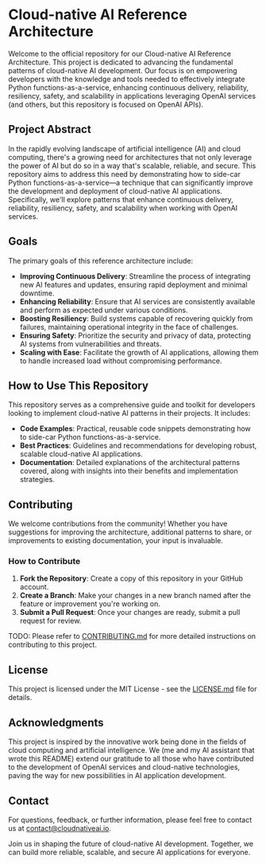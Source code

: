 # Cloud-native AI Reference Architecture

Welcome to the official repository for our Cloud-native AI Reference Architecture. This project is dedicated to advancing the fundamental patterns of cloud-native AI development. Our focus is on empowering developers with the knowledge and tools needed to effectively integrate Python functions-as-a-service, enhancing continuous delivery, reliability, resiliency, safety, and scalability in applications leveraging OpenAI services (and others, but this repository is focused on OpenAI APIs).

## Project Abstract

In the rapidly evolving landscape of artificial intelligence (AI) and cloud computing, there's a growing need for architectures that not only leverage the power of AI but do so in a way that's scalable, reliable, and secure. This repository aims to address this need by demonstrating how to side-car Python functions-as-a-service—a technique that can significantly improve the development and deployment of cloud-native AI applications. Specifically, we'll explore patterns that enhance continuous delivery, reliability, resiliency, safety, and scalability when working with OpenAI services.

## Goals

The primary goals of this reference architecture include:

- **Improving Continuous Delivery**: Streamline the process of integrating new AI features and updates, ensuring rapid deployment and minimal downtime.
- **Enhancing Reliability**: Ensure that AI services are consistently available and perform as expected under various conditions.
- **Boosting Resiliency**: Build systems capable of recovering quickly from failures, maintaining operational integrity in the face of challenges.
- **Ensuring Safety**: Prioritize the security and privacy of data, protecting AI systems from vulnerabilities and threats.
- **Scaling with Ease**: Facilitate the growth of AI applications, allowing them to handle increased load without compromising performance.

## How to Use This Repository

This repository serves as a comprehensive guide and toolkit for developers looking to implement cloud-native AI patterns in their projects. It includes:

- **Code Examples**: Practical, reusable code snippets demonstrating how to side-car Python functions-as-a-service.
- **Best Practices**: Guidelines and recommendations for developing robust, scalable cloud-native AI applications.
- **Documentation**: Detailed explanations of the architectural patterns covered, along with insights into their benefits and implementation strategies.

## Contributing

We welcome contributions from the community! Whether you have suggestions for improving the architecture, additional patterns to share, or improvements to existing documentation, your input is invaluable.

### How to Contribute

1. **Fork the Repository**: Create a copy of this repository in your GitHub account.
2. **Create a Branch**: Make your changes in a new branch named after the feature or improvement you're working on.
3. **Submit a Pull Request**: Once your changes are ready, submit a pull request for review.

TODO: Please refer to [CONTRIBUTING.md](./CONTRIBUTING.md) for more detailed instructions on contributing to this project. 

## License

This project is licensed under the MIT License - see the [LICENSE.md](LICENSE.md) file for details.

## Acknowledgments

This project is inspired by the innovative work being done in the fields of cloud computing and artificial intelligence. We (me and my AI assistant that wrote this README) extend our gratitude to all those who have contributed to the development of OpenAI services and cloud-native technologies, paving the way for new possibilities in AI application development.

## Contact

For questions, feedback, or further information, please feel free to contact us at [contact@cloudnativeai.io](mailto:contact@cloudnativeai.io).

Join us in shaping the future of cloud-native AI development. Together, we can build more reliable, scalable, and secure AI applications for everyone.
